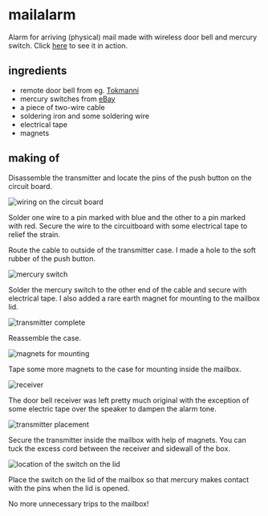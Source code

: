 # mailalarm
Alarm for arriving (physical) mail made with wireless door bell and mercury switch. Click [here](https://htmlpreview.github.io/?https://github.com/ootee/mailalarm/blob/main/video.html) to see it in action.

## ingredients

* remote door bell from eg. [Tokmanni](https://www.tokmanni.fi/langaton-ovikello-6438114420812)
* mercury switches from [eBay](https://www.ebay.com/sch/i.html?_from=R40&_nkw=mercury+switch)
* a piece of two-wire cable
* soldering iron and some soldering wire
* electrical tape
* magnets

## making of

Disassemble the transmitter and locate the pins of the push button on the circuit board.

![wiring on the circuit board](https://raw.githubusercontent.com/ootee/mailalarm/main/images/wiring.jpg)

Solder one wire to a pin marked with blue and the other to a pin marked with red. Secure the wire to the circuitboard with some electrical tape to relief the strain.

Route the cable to outside of the transmitter case. I made a hole to the soft rubber of the push button.

![mercury switch](https://raw.githubusercontent.com/ootee/mailalarm/main/images/mercury_switch.jpg)

Solder the mercury switch to the other end of the cable and secure with electrical tape. I also added a rare earth magnet for mounting to the mailbox lid.

![transmitter complete](https://raw.githubusercontent.com/ootee/mailalarm/main/images/transmitter.jpg)

Reassemble the case.

![magnets for mounting](https://raw.githubusercontent.com/ootee/mailalarm/main/images/magnets.jpg)

Tape some more magnets to the case for mounting inside the mailbox.

![receiver](https://raw.githubusercontent.com/ootee/mailalarm/main/images/receiver.jpg)

The door bell receiver was left pretty much original with the exception of some electric tape over the speaker to dampen the alarm tone.

![transmitter placement](https://raw.githubusercontent.com/ootee/mailalarm/main/images/transmitter_inside_mailbox.jpg)

Secure the transmitter inside the mailbox with help of magnets. You can tuck the excess cord between the receiver and sidewall of the box.

![location of the switch on the lid](https://raw.githubusercontent.com/ootee/mailalarm/main/images/switch_on_lid.jpg)

Place the switch on the lid of the mailbox so that mercury makes contact with the pins when the lid is opened.

No more unnecessary trips to the mailbox!



